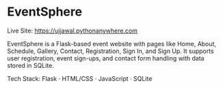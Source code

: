 # EventSphere

Live Site: https://ujjawal.pythonanywhere.com

EventSphere is a Flask-based event website with pages like Home, About, Schedule, Gallery, Contact, Registration, Sign In, and Sign Up.
It supports user registration, event sign-ups, and contact form handling with data stored in SQLite.

Tech Stack: Flask · HTML/CSS · JavaScript · SQLite
